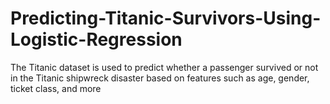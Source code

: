 # Predicting-Titanic-Survivors-Using-Logistic-Regression
The Titanic dataset is used to predict whether a passenger survived or not in the Titanic shipwreck disaster based on features such as age, gender, ticket class, and more
